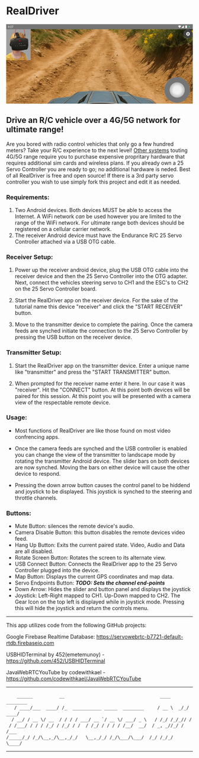 # RealDriver

![alt text](https://github.com/endurancerc/RealDriver/blob/master/RealDriver_Screencap.jpg?raw=true)

## Drive an R/C vehicle over a 4G/5G network for ultimate range!

Are you bored with radio control vehicles that only go a few hundred meters? Take your R/C experience to the next level! [Other systems](https://store.cloudrc.com/products/advenx33-5g-transmitter-shipping-fee-for-igor) touting 4G/5G range require you to purchase expensive propritary hardware that requires additional sim cards and wireless plans. If you already own a 25 Servo Controller you are ready to go; no additional hardware is neded. Best of all RealDriver is free and open source! If there is a 3rd party servo controller you wish to use simply fork this project and edit it as needed.

### Requirements:
   1. Two Android devices. Both devices MUST be able to access the Internet. A WiFi network *can* be used however you are
      limited to the range of the WiFi network. For ultimate range both devices should be registered on a cellular
      carrier network.
   2. The receiver Android device must have the Endurance R/C 25 Servo Controller attached via a USB OTG cable. 

### Receiver Setup:
   1. Power up the receiver android device, plug the USB OTG cable into the receiver device and then the 25 Servo 
      Controller into the OTG adapter. Next, connect the vehicles steering servo to CH1 and the ESC's to CH2 on the 
      25 Servo Controller board.
         
   2. Start the RealDriver app on the receiver device. For the sake of the tutorial name this device "receiver" and
      click the "START RECEIVER" button.
         
   3. Move to the transmitter device to complete the pairing. Once the camera feeds are synched initiate the 
      connection to the 25 Servo Controller by pressing the USB button on the receiver device. 

### Transmitter Setup:
   1. Start the RealDriver app on the transmitter device. Enter a unique name like "transmitter" and press the 
      "START TRANSMITTER" button. 
         
   2. When prompted for the receiver name enter it here. In our case it was "receiver". Hit the "CONNECT" button.
      At this point both devices will be paired for this session. At this point you will be presented with a 
      camera view of the respectable remote device.

### Usage:
* Most functions of RealDriver are like those found on most video confrencing apps.
      
* Once the camera feeds are synched and the USB controller is enabled you can change the view of the transmitter 
  to landscape mode by rotating the transmitter Android device. The slider bars on both devices are now synched. 
  Moving the bars on either device will cause the other device to respond.
      
* Pressing the down arrow button causes the control panel to be hiddend and joystick to be displayed. This joystick 
  is synched to the steering and throttle channels.

### Buttons:

* Mute Button: silences the remote device's audio.
* Camera Disable Button: this button disables the remote devices video feed.
* Hang Up Button: Exits the current paired state. Video, Audio and Data are all disabled.
* Rotate Screen Button: Rotates the screen to its alternate view.
* USB Connect Button: Connects the RealDriver app to the 25 Servo Controller plugged into the device.
* Map Button: Displays the current GPS coordinates and map data.
* Servo Endpoints Button: ***TODO: Sets the channel end-points***
* Down Arrow: Hides the slider and button panel and displays the joystick
* Joystick: Left-Right mapped to CH1. Up-Down mapped to CH2. The Gear Icon on the top left is displayed
  while in joystick mode. Pressing this will hide the joystick and return the controls menu.

-------------------------------------------------------------------------------------------------------------------------

This app utilizes code from the following GitHub projects:

Google Firebase Realtime Database: https://servowebrtc-b7721-default-rtdb.firebaseio.com

USBHIDTerminal by 452(emetemunoy) - https://github.com/452/USBHIDTerminal

JavaWebRTCYouTube by codewithkael - https://github.com/codewithkael/JavaWebRTCYouTube

-------------------------------------------------------------------------------------------------------------------------
        ______          __                                    ____     ________
       / ____/___  ____/ /_  ___________ _____  ________     / __ \  _/_/ ____/
      / __/ / __ \/ __  / / / / ___/ __ `/ __ \/ ___/ _ \   / /_/ /_/_// /     
     / /___/ / / / /_/ / /_/ / /  / /_/ / / / / /__/  __/  / _, _//_/ / /___   
    /_____/_/ /_/\__,_/\__,_/_/   \__,_/_/ /_/\___/\___/  /_/ /_/_/   \____/   

-------------------------------------------------------------------------------------------------------------------------
